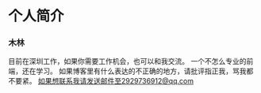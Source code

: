 # 个人简介
### 木林 </br>
目前在深圳工作，如果你需要工作机会，也可以和我交流。
一个不怎么专业的前端，还在学习。
如果博客里有什么表达的不正确的地方，请批评指正我，骂我都不要紧。
如果想联系我请发送邮件至2929736912@qq.com